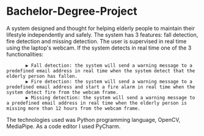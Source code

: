 # Bachelor-Degree-Project

A system designed and thought for helping elderly people to maintain their lifestyle independently and safely. The system has 3 features: fall detection, fire detection and missing detection. The user is supervised in real time using the laptop's webcam. If the system detects in real time one of the 3 functionalities:


           ▶ Fall detection: the system will send a warning message to a predefined email address in real time when the system detect that the elderly person has fallen.
           ▶ Fire detection: the system will send a warning message to a predefined email address and start a fire alarm in real time when the system detect fire from the webcam frame.
           ▶ Missing detection: the system will send a warning message to a predefined email address in real time when the elderly person is missing more than 12 hours from the webcam frame. 


The technologies used was Python programming language, OpenCV, MediaPipe. As a code editor I used PyCharm.
